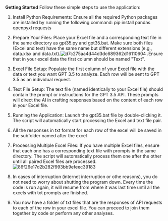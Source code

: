 **Getting Started**
Follow these simple steps to use the application:

1. Install Python Requirements: Ensure all the required Python packages are installed by running the following command:
pip install pandas openpyxl requests

2. Prepare Your Files: Place your Excel file and a corresponding text file in the same directory as gpt35.py and gpt35.bat. Make sure both files (Excel and text) have the same name but different extensions (e.g., data.xlsx and data.txt).![d7c275aa4d44d3dc689362d16110604](https://github.com/jzou19957/Unlimited-Excel-Processing-through-GPT-3.5-API/assets/153259165/701378e7-9212-40e3-95e2-d5e51109a93b) .Ensure that in your excel data the first column should be named "Text".

3. Excel File Setup: Populate the first column of your Excel file with the data or text you want GPT 3.5 to analyze. Each row will be sent to GPT 3.5 as an individual request.

4. Text File Setup: The text file (named identically to your Excel file) should contain the prompt or instructions for the GPT 3.5 API. These prompts will direct the AI in crafting responses based on the content of each row in your Excel file.

5. Running the Application: Launch the gpt35.bat file by double-clicking it. The script will automatically start processing the Excel and text file pair.

6. All the responses in txt format for each row of the excel will be saved in the subfolder named after the excel

7. Processing Multiple Excel Files: If you have multiple Excel files, ensure that each one has a corresponding text file with prompts in the same directory. The script will automatically process them one after the other until all paired Excel files are processed.![86f26e17d2b282f993bb9efeec39183](https://github.com/jzou19957/Unlimited-Excel-Processing-through-GPT-3.5-API/assets/153259165/7f349fb7-b140-4917-8fe0-5835c184ae16)

8. In cases of interruption (internet interruption or othe reasons), you do not need to worry about shutting the program down. Every time the code is run again, it will resume from where it was last time until all the excels with txt prompts are finished. 

9. You now have a folder of txt files that are the responses of API requests to each of the row in your excel file. You can proceed to join them together by code or perform any other analyses. 
